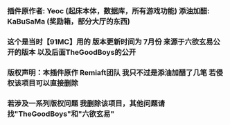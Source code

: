 ### 插件原作者: Yeoc (起床本体，数据库，所有游戏功能) 添油加醋: KaBuSaMa (奖励箱，部分大厅的东西)
### 这个是当时【91MC】用的 版本更新时间为 7月份 来源于六欲玄易公开的版本 以及后面TheGoodBoys的公开

### 版权声明：本插件原作 Remiaft团队 我只不过是添油加醋了几笔 若侵权该项目可以直接删除
### 若涉及一系列版权问题 我删除该项目，其他问题请找"TheGoodBoys"和"六欲玄易"
